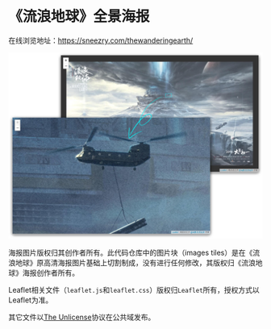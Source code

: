 # 《流浪地球》全景海报

在线浏览地址：https://sneezry.com/thewanderingearth/

![预览图](screenshot.jpg)

海报图片版权归其创作者所有。此代码仓库中的图片块（images tiles）是在《流浪地球》原高清海报图片基础上切割制成，没有进行任何修改，其版权归《流浪地球》海报创作者所有。

Leaflet相关文件（`leaflet.js`和`leaflet.css`）版权归`Leaflet`所有，授权方式以Leaflet为准。

其它文件以[The Unlicense](https://github.com/Sneezry/thewanderingearth/blob/master/LICENSE)协议在公共域发布。
